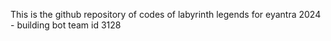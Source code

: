 This is the github repository of codes of labyrinth legends for eyantra 2024 - building bot 
team id 3128
